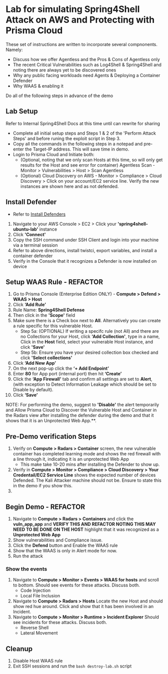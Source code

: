 # Lab for simulating Spring4Shell Attack on AWS and Protecting with Prisma Cloud

These set of instructions are written to incorporate several compnonents.  Namely:
- Discuss how we offer Agentless and the Pros & Cons of Agentless only
- The recent Critical Vulnerabilities such as Log4Shell & Spring4Shell and noting there are always yet to be discovered ones
- Why any public facing workloads need Agents & Deploying a Container Defender
- Why WAAS & enabling it

Do all of the following steps in advance of the demo

## Lab Setup
Refer to Internal Spring4Shell Docs at this time until can rewrite for sharing
- Complete all initial setup steps and Steps 1 & 2 of the 'Perform Attack Steps' and before runing the exploit script in Step 3.
- Copy all the commands in the following steps in a notepad and pre-enter the Target-IP address.  This will save time in demo.
- Login to Prisma Cloud and Initiate both:
    - (Optional, noting that we only scan Hosts at this time, so will only get results for the Host and see error for container) Agentless Scan - Monitor > Vulnerabilities > Host > Scan Agentless
    - (Optional) Cloud Discovery on AWS - Monitor > Compliance > Cloud Discovery > Click on your account/EC2 service line.  Verify the new instances are shown here and as not defended.

## Install Defender
- Refer to [Install Defenders](https://github.com/jjchavanne/cheat-sheets/blob/main/prisma-cloud/Install_Defenders.md)
1. Navigate to your AWS Console > EC2 > Click your **'spring4shell-ubuntu-lab'** instance
2. Click **'Connect'**
3. Copy the SSH command under SSH Client and login into your machine via a terminal session
4. Refer to above directions, install twistci, export variables, and install a container defender
5. Verify in the Console that it recognizes a Defender is now installed on device

## Setup WAAS Rule - REFACTOR
1. Go to Prisma Console (Enterprise Edition ONLY) - **Compute > Defend > WAAS > Host**
2. Click **‘Add Rule’**
3. Rule Name: **Spring4Shell Defense**
4. Then click in the **'Scope'** field
5. Make sure there is a Check box next to **All**.  Alternatively you can create a rule specific for this vulnerable Host.
    - Step 5a: (OPTIONAL) If writing a specifc rule (not All) and there are no Collections for your Host, click **'Add Collection'**, type in a name, Click in the **Host** field, select your vulnerable Host instance, and click **'Save'**
    - Step 5b: Ensure you have your desired collection box checked and click **'Select collections'**
6. Click **‘Add New App’**
7. On the next pop-up click the **‘+ Add Endpoint’**
8. Enter **80** for App port (internal port) then hit **‘Create’**
9. Click the **‘App Firewall'** tab and confirm all settings are set to **Alert**, (with exception to Detect Information Leakage which should be set to Disable by default). 
10. Click **‘Save’**

NOTE: For performing the demo, suggest to **'Disable'** the alert temporarily and Allow Prisma Cloud to Discover the 
Vulnerable Host and Container in the Radars view after installing the defender during the demo and that it shows that it is an Unprotected Web App.**. 

## Pre-Demo verification Steps
1. Verify on **Compute > Radars > Container** screen, the new vulnerable container has completed learning mode and shows the red firewall with a line through it, indicating it is an unprotected Web App
    - This make take 10-20 mins after installing the Defender to show up.
2. Verify in **Compute > Monitor > Compliance > Cloud Discovery > Your Credentail/EC2 Service Line** shows the expected number of devices Defended.  The Kali Attacker machine should not be.  Ensure to state this in the demo if you show this.
3. 

## Begin Demo - REFACTOR
1. Navigate to **Compute > Radars > Containers** and click the **vuln_app_app** and **VERIFY THIS AND REFACTOR NOTING THIS MAY NEED TO BE DONE ON THE HOST** highlight that it was recognized as a **Unprotected Web App**
2. Show vulnerabilities and Compliance issue.
3. Click the **Defend** button and Enable the WAAS rule
4. Show that the WAAS is only in Alert mode for now.
5. Run the attack 

### Show the events
1. Navigate to **Compute > Monitor > Events > WAAS for hosts** and scroll to bottom.  Should see events for these attacks.  Discuss both.
    - Code Injection
    - Local File Inclusion
2. Navigate to **Compute > Radars > Hosts** Locate the new Host and should show red hue around.  Click and show that it has been involved in an Incident.
3. Navigate to **Compute > Monitor > Runtime > Incident Explorer** Should see incidents for these attacks.  Discuss both.
    - Reverse Shell
    - Lateral Movement

## Cleanup
1. Disable Host WAAS rule
2. Exit SSH sessions and run the `bash destroy-lab.sh` script
